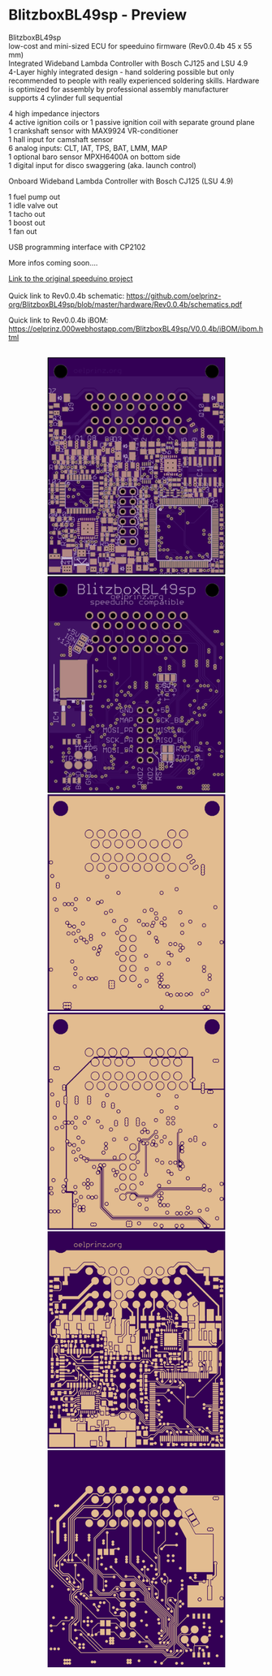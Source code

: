 # BlitzboxBL49sp - Preview<br/>
BlitzboxBL49sp<br/>
low-cost and mini-sized ECU for speeduino firmware (Rev0.0.4b 45 x 55 mm)<br/>
Integrated Wideband Lambda Controller with Bosch CJ125 and LSU 4.9<br/>
4-Layer highly integrated design - hand soldering possible but only recommended to people with really experienced soldering skills.  Hardware is optimized for assembly by professional assembly manufacturer<br/>
supports 4 cylinder full sequential<br/>

4 high impedance injectors<br/>
4 active ignition coils or 1 passive ignition coil with separate ground plane<br/>
1 crankshaft sensor with MAX9924 VR-conditioner<br/>
1 hall input for camshaft sensor<br/>
6 analog inputs: CLT, IAT, TPS, BAT, LMM, MAP<br/>
1 optional baro sensor MPXH6400A on bottom side<br/>
1 digital input for disco swaggering (aka. launch control)<br/>

Onboard Wideband Lambda Controller with Bosch CJ125 (LSU 4.9)<br/>

1 fuel pump out<br/>
1 idle valve out<br/>
1 tacho out<br/>
1 boost out<br/>
1 fan out<br/>

USB programming interface with CP2102<br/>

More infos coming soon....<br/>

[Link to the original speeduino project](https://www.speeduino.com "speeduino homepage")<br/>
<br/>
Quick link to Rev0.0.4b schematic: https://github.com/oelprinz-org/BlitzboxBL49sp/blob/master/hardware/Rev0.0.4b/schematics.pdf <br/>

Quick link to Rev0.0.4b iBOM: https://oelprinz.000webhostapp.com/BlitzboxBL49sp/V0.0.4b/iBOM/ibom.html <br/>

<p align="center">
  <br/>
  <img src="hardware/Rev0.0.4b/top.png" width="350" title="Top Side">
  <img src="hardware/Rev0.0.4b/bottom.png" width="350" alt="accessibility text"><br/>
  <img src="hardware/Rev0.0.4b/internal_plane1.png" width="350" title="Internal Plane 1">
  <img src="hardware/Rev0.0.4b/internal_plane2.png" width="350" title="Internal Plane 2">
  <img src="hardware/Rev0.0.4b/top_layer.png" width="350" title="Top Side">
  <img src="hardware/Rev0.0.4b/bottom_layer.png" width="350" alt="accessibility text">
</p>
<br/>
<p align="center">
  <br/>
</p>
